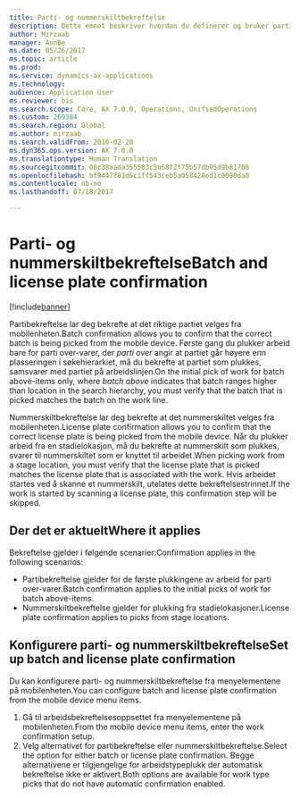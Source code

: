 ```yaml
---
title: Parti- og nummerskiltbekreftelse
description: Dette emnet beskriver hvordan du definerer og bruker parti- og nummerskiltbekreftelse fra en mobilenhet.
author: Mirzaab
manager: AnnBe
ms.date: 05/26/2017
ms.topic: article
ms.prod: 
ms.service: dynamics-ax-applications
ms.technology: 
audience: Application User
ms.reviewer: bis
ms.search.scope: Core, AX 7.0.0, Operations, UnifiedOperations
ms.custom: 269384
ms.search.region: Global
ms.author: mirzaab
ms.search.validFrom: 2016-02-28
ms.dyn365.ops.version: AX 7.0.0
ms.translationtype: Human Translation
ms.sourcegitcommit: 08c38aada355583c5a6872f75b57db95d9b81786
ms.openlocfilehash: bf9447f81d6c1ff543ceb5a058428ed1c0090da0
ms.contentlocale: nb-no
ms.lasthandoff: 07/18/2017

---
```


# <a name="batch-and-license-plate-confirmation"></a><span data-ttu-id="476fd-103">Parti- og nummerskiltbekreftelse</span><span class="sxs-lookup"><span data-stu-id="476fd-103">Batch and license plate confirmation</span></span>

[!include[banner](../includes/banner.md)]

<span data-ttu-id="476fd-104">Partibekreftelse lar deg bekrefte at det riktige partiet velges fra mobilenheten.</span><span class="sxs-lookup"><span data-stu-id="476fd-104">Batch confirmation allows you to confirm that the correct batch is being picked from the mobile device.</span></span> <span data-ttu-id="476fd-105">Første gang du plukker arbeid bare for parti over-varer, der *parti over* angir at partiet går høyere enn plasseringen i søkehierarkiet, må du bekrefte at partiet som plukkes, samsvarer med partiet på arbeidslinjen.</span><span class="sxs-lookup"><span data-stu-id="476fd-105">On the initial pick of work for batch above-items only, where *batch above* indicates that batch ranges higher than location in the search hierarchy, you must verify that the batch that is picked matches the batch on the work line.</span></span> 

<span data-ttu-id="476fd-106">Nummerskiltbekreftelse lar deg bekrefte at det nummerskiltet velges fra mobilenheten.</span><span class="sxs-lookup"><span data-stu-id="476fd-106">License plate confirmation allows you to confirm that the correct license plate is being picked from the mobile device.</span></span> <span data-ttu-id="476fd-107">Når du plukker arbeid fra en stadielokasjon, må du bekrefte at nummerskilt som plukkes, svarer til nummerskiltet som er knyttet til arbeidet.</span><span class="sxs-lookup"><span data-stu-id="476fd-107">When picking work from a stage location, you must verify that the license plate that is picked matches the license plate that is associated with the work.</span></span> <span data-ttu-id="476fd-108">Hvis arbeidet startes ved å skanne et nummerskilt, utelates dette bekreftelsestrinnet.</span><span class="sxs-lookup"><span data-stu-id="476fd-108">If the work is started by scanning a license plate, this confirmation step will be skipped.</span></span>

## <a name="where-it-applies"></a><span data-ttu-id="476fd-109">Der det er aktuelt</span><span class="sxs-lookup"><span data-stu-id="476fd-109">Where it applies</span></span>
<span data-ttu-id="476fd-110">Bekreftelse gjelder i følgende scenarier:</span><span class="sxs-lookup"><span data-stu-id="476fd-110">Confirmation applies in the following scenarios:</span></span>

- <span data-ttu-id="476fd-111">Partibekreftelse gjelder for de første plukkingene av arbeid for parti over-varer.</span><span class="sxs-lookup"><span data-stu-id="476fd-111">Batch confirmation applies to the initial picks of work for batch above-items.</span></span>
- <span data-ttu-id="476fd-112">Nummerskiltbekreftelse gjelder for plukking fra stadielokasjoner.</span><span class="sxs-lookup"><span data-stu-id="476fd-112">License plate confirmation applies to picks from stage locations.</span></span>

## <a name="set-up-batch-and-license-plate-confirmation"></a><span data-ttu-id="476fd-113">Konfigurere parti- og nummerskiltbekreftelse</span><span class="sxs-lookup"><span data-stu-id="476fd-113">Set up batch and license plate confirmation</span></span>
<span data-ttu-id="476fd-114">Du kan konfigurere parti- og nummerskiltbekreftelse fra menyelementene på mobilenheten.</span><span class="sxs-lookup"><span data-stu-id="476fd-114">You can configure batch and license plate confirmation from the mobile device menu items.</span></span>  
1.  <span data-ttu-id="476fd-115">Gå til arbeidsbekreftelsesoppsettet fra menyelementene på mobilenheten.</span><span class="sxs-lookup"><span data-stu-id="476fd-115">From the mobile device menu items, enter the work confirmation setup.</span></span>  
2.  <span data-ttu-id="476fd-116">Velg alternativet for partibekreftelse eller nummerskiltbekreftelse.</span><span class="sxs-lookup"><span data-stu-id="476fd-116">Select the option for either batch or license plate confirmation.</span></span> <span data-ttu-id="476fd-117">Begge alternativene er tilgjengelige for arbeidstypeplukk der automatisk bekreftelse ikke er aktivert.</span><span class="sxs-lookup"><span data-stu-id="476fd-117">Both options are available for work type picks that do not have automatic confirmation enabled.</span></span>  

